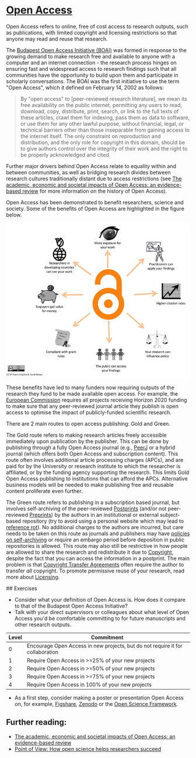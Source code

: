 # [Open Access](https://github.com/libscie/now-boarding/edit/master/content/open-access.md)

<div id='container'>
  <div id='col1'>

Open Access refers to online, free of cost access to research outputs, such as publications, with limited copyright and licensing restrictions so that anyone may read and reuse that research.

The [Budapest Open Access Initiative (BOAI)](http://www.budapestopenaccessinitiative.org/) was formed in response to the growing demand to make research free and available to anyone with a computer and an internet connection - the research process hinges on ensuring fast and widespread access to research findings such that all communities have the opportunity to build upon them and participate in scholarly conversations. The BOAI was the first initiative to use the term "Open Access", which it defined on February 14, 2002 as follows:
>By "open access" to [peer-reviewed research literature], we mean its free availability on the public internet, permitting any users to read, download, copy, distribute, print, search, or link to the full texts of these articles, crawl them for indexing, pass them as data to software, or use them for any other lawful purpose, without financial, legal, or technical barriers other than those inseparable from gaining access to the internet itself. The only constraint on reproduction and distribution, and the only role for copyright in this domain, should be to give authors control over the integrity of their work and the right to be properly acknowledged and cited.

Further major drivers behind Open Access relate to equality within and between communities, as well as bridging research divides between research cultures traditionally distant due to access restrictions (see [The academic, economic and societal impacts of Open Access: an evidence-based review](https://f1000research.com/articles/5-632/v3) for more information on the history of Open Access).

Open Access has been demonstrated to benefit researchers, science and society. Some of the benefits of Open Access are highlighted in the figure below.

[![Benefits of Open Access](../assets/figs/benefits-of-oa-new.jpg)](https://aoasg.files.wordpress.com/2013/02/cc-by_logo.png)

These benefits have led to many funders now requiring outputs of the research they fund to be made available open access. For example, the [European Commission](http://ec.europa.eu/programmes/horizon2020/node/1031) requires all projects receiving Horizon 2020 funding to make sure that any peer-reviewed journal article they publish is open access to optimise the impact of publicly-funded scientific research.

There are 2 main routes to open access publishing: Gold and Green. 

The Gold route refers to making research articles freely accessible immediately upon publication by the publisher. This can be done by publishing through a fully Open Access journal (e.g., [PeerJ](https://peerj.com/) or a hybrid journal (which offers both Open Access and subscription content). This route often involves additional article processing charges (APCs), and are paid for by the University or research institute to which the researcher is affiliated, or by the funding agency supporting the research. This limits Gold Open Access publishing to institutions that can afford the APCs. Alternative business models will be needed to make publishing free and reusable content proliferate even further.

The Green route refers to publishing in a subscription based journal, but involves self-archiving of the peer-reviewed [Postprints](postprints.md) (and/or not peer-reviewed [Preprints](preprints.md)) by the authors in an institutional or external subject-based repository (try to avoid using a personal website which may lead to [reference rot](reference-rot.md)). No additional charges to the authors are incurred, but care needs to be taken on this route as journals and publishers may have [policies on self-archiving](sherpa.ac.uk/romeo) or require an embargo period before deposition in public repositories is allowed. This route may also still be restrictive in how people are allowed to share the research and redistribute it due to [Copyright](copyright.md), despite the fact that you can access the information in a postprint. The main problem is that [Copyright Transfer Agreements](copyright-transfer-agreements.md) often require the author to transfer *all* copyright. To promote permissive reuse of your research, read more about [Licensing](licensing.md).

</div>
<div id='col2'>
## Exercises

* Consider what your definition of Open Access is. How does it compare to that of the Budapest Open Access Initiative?
* Talk with your direct supervisors or colleagues about what level of Open Access you'd be comfortable committing to for future manuscripts and other research outputs.

| Level | Commitment                                                                      |
|-------|---------------------------------------------------------------------------------|
| 0     | Encourage Open Access in new projects, but do not require it for collaboration  |
| 1     | Require Open Access in >=25% of your new projects                               |
| 2     | Require Open Access in >=50% of your new projects                               |
| 3     | Require Open Access in >=75% of your new projects                               |
| 4     | Require Open Access in 100% of your new projects                                |

* As a first step, consider making a poster or presentation Open Access on, for example, [Figshare](https://figshare.com/), [Zenodo](https://zenodo.org/) or the [Open Science Framework](https://osf.io/).

## Further reading:
  * [The academic, economic and societal impacts of Open Access: an evidence-based review](https://f1000research.com/articles/5-632/v3)
  * [Point of View: How open science helps researchers succeed](https://elifesciences.org/articles/16800)
</div>